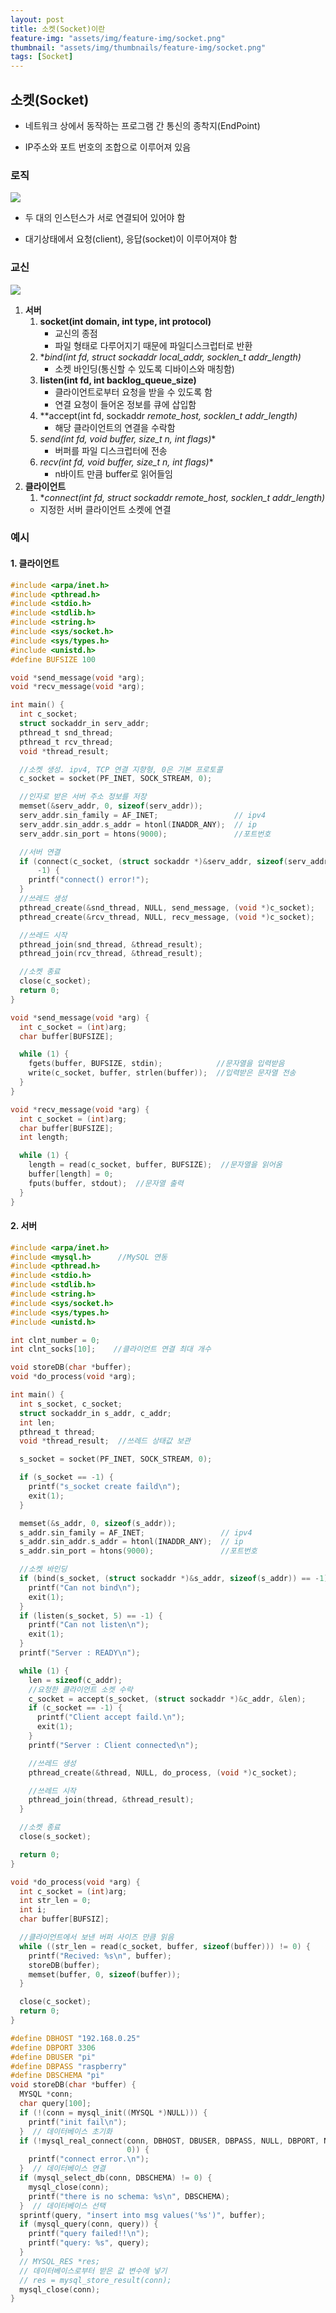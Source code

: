 ```yaml
---
layout: post
title: 소켓(Socket)이란
feature-img: "assets/img/feature-img/socket.png"
thumbnail: "assets/img/thumbnails/feature-img/socket.png"
tags: [Socket]
---
```






## 소켓(Socket)

* 네트워크 상에서 동작하는 프로그램 간 통신의 종착지(EndPoint)

* IP주소와 포트 번호의 조합으로 이루어져 있음



### 로직

![](https://img1.daumcdn.net/thumb/R1280x0/?scode=mtistory2&fname=https%3A%2F%2Fblog.kakaocdn.net%2Fdn%2FcSH8fU%2FbtqvxsTPQ2E%2Fpnl61uUJOAPdf73whDlTW0%2Fimg.png)

* 두 대의 인스턴스가 서로 연결되어 있어야 함

* 대기상태에서 요청(client), 응답(socket)이 이루어져야 함

### 교신

![](https://img1.daumcdn.net/thumb/R1280x0/?scode=mtistory2&fname=http%3A%2F%2Fcfile23.uf.tistory.com%2Fimage%2F22493C4157D6BD3D3F7100)

1. **서버**
   1. **socket(int domain, int type, int protocol)**
      * 교신의 종점
      * 파일 형태로 다루어지기 때문에 파일디스크럽터로 반환
   2. **bind(int fd, struct sockaddr *local_addr, socklen_t addr_length)**
      * 소켓 바인딩(통신할 수 있도록 디바이스와 매칭함)
   3. **listen(int fd, int backlog_queue_size)**
      * 클라이언트로부터 요청을 받을 수 있도록 함
      * 연결 요청이 들어온 정보를 큐에 삽입함
   4. **accept(int fd, sockaddr *remote_host, socklen_t *addr_length)**
      * 해당 클라이언트의 연결을 수락함
   5. **send(int fd, void* buffer, size_t n, int flags)**
      * 버퍼를 파일 디스크럽터에 전송
   6. **recv(int fd, void* buffer, size_t n, int flags)**
      * n바이트 만큼 buffer로 읽어들임
2. **클라이언트**
   1.  **connect(int fd, struct sockaddr *remote_host, socklen_t addr_length)**
      * 지정한 서버 클라이언트 소켓에 연결



### 예시

#### 1. 클라이언트

```c
#include <arpa/inet.h>
#include <pthread.h>
#include <stdio.h>
#include <stdlib.h>
#include <string.h>
#include <sys/socket.h>
#include <sys/types.h>
#include <unistd.h>
#define BUFSIZE 100

void *send_message(void *arg);
void *recv_message(void *arg);

int main() {
  int c_socket;
  struct sockaddr_in serv_addr;
  pthread_t snd_thread;
  pthread_t rcv_thread;
  void *thread_result;

  //소켓 생성. ipv4, TCP 연결 지향형, 0은 기본 프로토콜
  c_socket = socket(PF_INET, SOCK_STREAM, 0);

  //인자로 받은 서버 주소 정보를 저장
  memset(&serv_addr, 0, sizeof(serv_addr));
  serv_addr.sin_family = AF_INET;                 // ipv4
  serv_addr.sin_addr.s_addr = htonl(INADDR_ANY);  // ip
  serv_addr.sin_port = htons(9000);               //포트번호

  //서버 연결
  if (connect(c_socket, (struct sockaddr *)&serv_addr, sizeof(serv_addr)) ==
      -1) {
    printf("connect() error!");
  }
  //쓰레드 생성
  pthread_create(&snd_thread, NULL, send_message, (void *)c_socket);
  pthread_create(&rcv_thread, NULL, recv_message, (void *)c_socket);

  //쓰레드 시작
  pthread_join(snd_thread, &thread_result);
  pthread_join(rcv_thread, &thread_result);

  //소켓 종료
  close(c_socket);
  return 0;
}

void *send_message(void *arg) {
  int c_socket = (int)arg;
  char buffer[BUFSIZE];

  while (1) {
    fgets(buffer, BUFSIZE, stdin);            //문자열을 입력받음
    write(c_socket, buffer, strlen(buffer));  //입력받은 문자열 전송
  }
}

void *recv_message(void *arg) {
  int c_socket = (int)arg;
  char buffer[BUFSIZE];
  int length;

  while (1) {
    length = read(c_socket, buffer, BUFSIZE);  //문자열을 읽어옴
    buffer[length] = 0;
    fputs(buffer, stdout);  //문자열 출력
  }
}
```

#### 2. 서버

```c
#include <arpa/inet.h>
#include <mysql.h>      //MySQL 연동
#include <pthread.h>
#include <stdio.h>
#include <stdlib.h>
#include <string.h>
#include <sys/socket.h>
#include <sys/types.h>
#include <unistd.h>

int clnt_number = 0;
int clnt_socks[10];    //클라이언트 연결 최대 개수

void storeDB(char *buffer);
void *do_process(void *arg);

int main() {
  int s_socket, c_socket;
  struct sockaddr_in s_addr, c_addr;
  int len;
  pthread_t thread;
  void *thread_result;  //쓰레드 상태값 보관

  s_socket = socket(PF_INET, SOCK_STREAM, 0);

  if (s_socket == -1) {
    printf("s_socket create faild\n");
    exit(1);
  }

  memset(&s_addr, 0, sizeof(s_addr));
  s_addr.sin_family = AF_INET;                 // ipv4
  s_addr.sin_addr.s_addr = htonl(INADDR_ANY);  // ip
  s_addr.sin_port = htons(9000);               //포트번호

  //소켓 바인딩
  if (bind(s_socket, (struct sockaddr *)&s_addr, sizeof(s_addr)) == -1) {
    printf("Can not bind\n");
    exit(1);
  }
  if (listen(s_socket, 5) == -1) {
    printf("Can not listen\n");
    exit(1);
  }
  printf("Server : READY\n");

  while (1) {
    len = sizeof(c_addr);
    //요청한 클라이언트 소켓 수락
    c_socket = accept(s_socket, (struct sockaddr *)&c_addr, &len);
    if (c_socket == -1) {
      printf("Client accept faild.\n");
      exit(1);
    }
    printf("Server : Client connected\n");

    //쓰레드 생성
    pthread_create(&thread, NULL, do_process, (void *)c_socket);

    //쓰레드 시작
    pthread_join(thread, &thread_result);
  }

  //소켓 종료
  close(s_socket);

  return 0;
}

void *do_process(void *arg) {
  int c_socket = (int)arg;
  int str_len = 0;
  int i;
  char buffer[BUFSIZ];

  //클라이언트에서 보낸 버퍼 사이즈 만큼 읽음
  while ((str_len = read(c_socket, buffer, sizeof(buffer))) != 0) {
    printf("Recived: %s\n", buffer);
    storeDB(buffer);
    memset(buffer, 0, sizeof(buffer));
  }

  close(c_socket);
  return 0;
}

#define DBHOST "192.168.0.25"
#define DBPORT 3306
#define DBUSER "pi"
#define DBPASS "raspberry"
#define DBSCHEMA "pi"
void storeDB(char *buffer) {
  MYSQL *conn;
  char query[100];
  if (!(conn = mysql_init((MYSQL *)NULL))) {
    printf("init fail\n");
  }  // 데이터베이스 초기화
  if (!mysql_real_connect(conn, DBHOST, DBUSER, DBPASS, NULL, DBPORT, NULL,
                          0)) {
    printf("connect error.\n");
  }  // 데이터베이스 연결
  if (mysql_select_db(conn, DBSCHEMA) != 0) {
    mysql_close(conn);
    printf("there is no schema: %s\n", DBSCHEMA);
  }  // 데이터베이스 선택
  sprintf(query, "insert into msg values('%s')", buffer);
  if (mysql_query(conn, query)) {
    printf("query failed!!\n");
    printf("query: %s", query);
  }
  // MYSQL_RES *res;
  // 데이터베이스로부터 받은 값 변수에 넣기
  // res = mysql_store_result(conn);
  mysql_close(conn);
}
```



